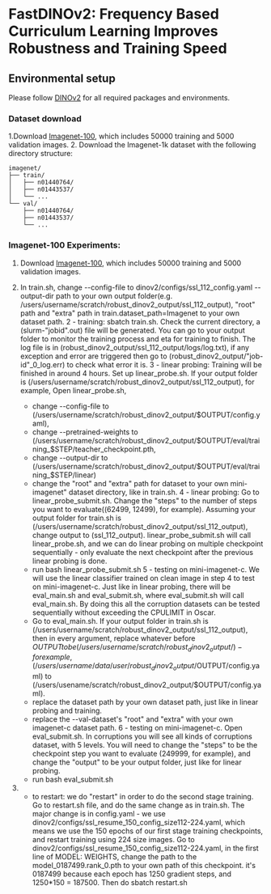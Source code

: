 # FastDINOv2: Frequency Based Curriculum Learning Improves Robustness and Training Speed

## Environmental setup
Please follow [DINOv2](https://github.com/facebookresearch/dinov2) for all required packages and environments.

### Dataset download
1.Download [Imagenet-100](https://drive.google.com/file/d/1BpNAjPypv5l9U0Wu9x3_IgN09_vf9A9O/view?usp=sharing), which includes 50000 training and 5000 validation images.
2. Download the Imagenet-1k dataset with the following directory structure:
```shell
imagenet/
├── train/
│   ├── n01440764/
│   ├── n01443537/
│   └── ...
└── val/
    ├── n01440764/
    ├── n01443537/
    └── ...
```


### Imagenet-100 Experiments:
1. Download [Imagenet-100](https://drive.google.com/file/d/1BpNAjPypv5l9U0Wu9x3_IgN09_vf9A9O/view?usp=sharing), which includes 50000 training and 5000 validation images.


1. In train.sh, change --config-file to dinov2/configs/ssl_112_config.yaml --output-dir path to your own output folder(e.g. /users/username/scratch/robust_dinov2_output/ssl_112_output), "root" path and "extra" path in train.dataset_path=Imagenet to your own dataset path.
2 - training: sbatch train.sh. Check the current directory, a (slurm-"jobid".out) file will be generated. You can go to your output folder to monitor the training process and eta for training to finish. The log file is in (robust_dinov2_output/ssl_112_output/logs/log.txt), if any exception and error are triggered then go to (robust_dinov2_output/"job-id"_0_log.err) to check what error it is.
3 - linear probing: Training will be finished in around 4 hours. Set up linear_probe.sh. If your output folder is (/users/username/scratch/robust_dinov2_output/ssl_112_output), for example, Open linear_probe.sh, 
    - change --config-file to (/users/username/scratch/robust_dinov2_output/$OUTPUT/config.yaml),
    - change --pretrained-weights to (/users/username/scratch/robust_dinov2_output/$OUTPUT/eval/training_$STEP/teacher_checkpoint.pth, 
    - change --output-dir to (/users/username/scratch/robust_dinov2_output/$OUTPUT/eval/training_$STEP/linear)
    - change the "root" and "extra" path for dataset to your own mini-imagenet" dataset directory, like in train.sh.
4 - linear probing: Go to linear_probe_submit.sh. Change the "steps" to the number of steps you want to evaluate((62499, 12499), for example). Assuming your output folder for train.sh is (/users/username/scratch/robust_dinov2_output/ssl_112_output), change output to (ssl_112_output). linear_probe_submit.sh will call linear_probe.sh, and we can do linear probing on multiple checkpoint sequentially - only evaluate the next checkpoint after the previous linear probing is done.
    - run bash linear_probe_submit.sh
5 - testing on mini-imagenet-c. We will use the linear classifier trained on clean image in step 4 to test on mini-imagenet-c. Just like in linear probing, there will be eval_main.sh and eval_submit.sh, where eval_submit.sh will call eval_main.sh. By doing this all the corruption datasets can be tested sequentially without exceeding the CPULIMIT in Oscar. 
    - Go to eval_main.sh. If your output folder in train.sh is (/users/username/scratch/robust_dinov2_output/ssl_112_output), then in every argument, replace whatever before $OUTPUT to be (/users/username/scratch/robust_dinov2_output/) - for example, (/users/{username}/data/{user}/robust_dinov2_output/$OUTPUT/config.yaml) to (/users/usename/scratch/robust_dinov2_output/$OUTPUT/config.yaml). 
    - replace the dataset path by your own dataset path, just like in linear probing and training.
    - replace the --val-dataset's "root" and "extra" with your own imagenet-c dataset path.
6 - testing on mini-imagenet-c. Open eval_submit.sh. In corruptions you will see all kinds of corruptions dataset, with 5 levels. You will need to change the "steps" to be the checkpoint step you want to evaluate (249999, for example), and change the "output" to be your output folder, just like for linear probing. 
    - run bash eval_submit.sh
7. - to restart: we do "restart" in order to do the second stage training. Go to restart.sh file, and do the same change as in train.sh. The major change is in config.yaml - we use dinov2/configs/ssl_resume_150_config_size112-224.yaml, which means we use the 150 epochs of our first stage training checkpoints, and restart training using 224 size images. Go to dinov2/configs/ssl_resume_150_config_size112-224.yaml, in the first line of MODEL: WEIGHTS, change the path to the model_0187499.rank_0.pth to your own path of this checkpoint. it's 0187499 because each epoch has 1250 gradient steps, and 1250*150 = 187500. Then do sbatch restart.sh
